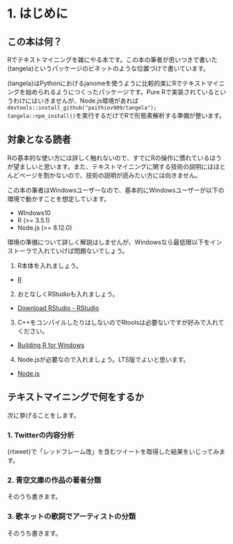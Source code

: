 # 1. はじめに

## この本は何？

Rでテキストマイニングを雑にやる本です。この本の筆者が思いつきで書いた{tangela}というパッケージのビネットのような位置づけで書いています。

{tangela}はPythonにおけるjanomeを使うように比較的楽にRでテキストマイニングを始められるようにつくったパッケージです。Pure Rで実装されているというわけにはいきませんが、Node.js環境があれば`devtools::install_github("paithiov909/tangela"); tangela::npm_install()`を実行するだけでRで形態素解析する準備が整います。

## 対象となる読者

Rの基本的な使い方には詳しく触れないので、すでにRの操作に慣れているほうが望ましいと思います。また、テキストマイニングに関する技術の説明にはほとんどページを割かないので、技術の説明が読みたい方には向きません。

この本の筆者はWindowsユーザーなので、基本的にWindowsユーザーが以下の環境で動かすことを想定しています。

- WIndows10
- R (>= 3.5.1)
- Node.js (>= 8.12.0)

環境の準備について詳しく解説はしませんが、Windowsなら最低限以下をインストーラで入れていけば問題ないでしょう。

1. R本体を入れましょう。

- [R](https://cloud.r-project.org/) 

2. おとなしくRStudioも入れましょう。

- [Download RStudio - RStudio](https://www.rstudio.com/products/rstudio/download/)

3. C++をコンパイルしたりはしないのでRtoolsは必要ないですが好みで入れてください。

- [Building R for Windows](https://cran.r-project.org/bin/windows/Rtools/)

4. Node.jsが必要なので入れましょう。LTS版でよいと思います。

- [Node.js](https://nodejs.org/en/)

## テキストマイニングで何をするか

次に挙げることをします。

### 1. Twitterの内容分析

{rtweet}で「レッドフレーム改」を含むツイートを取得した結果をいじってみます。

### 2. 青空文庫の作品の著者分類

そのうち書きます。

### 3. 歌ネットの歌詞でアーティストの分類

そのうち書きます。